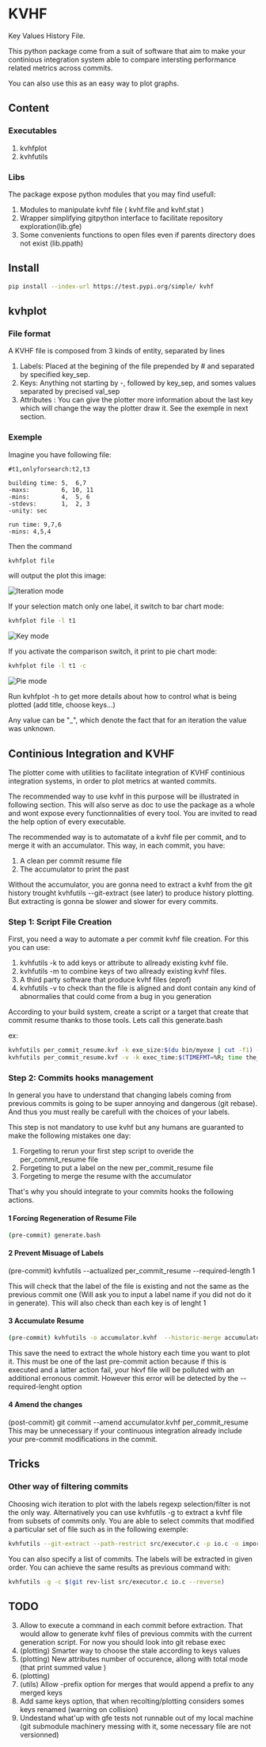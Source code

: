 # KVHF
Key Values History File.

This python package come from a suit of software that aim to make your continious integration system able to compare intersting performance related metrics across commits.

You can also use this as an easy way to plot graphs.

## Content

### Executables
1. kvhfplot
2. kvhfutils

### Libs

The package expose python modules that you may find usefull:

1. Modules to manipulate kvhf file ( kvhf.file and kvhf.stat )
2. Wrapper simplifying gitpython interface to facilitate repository exploration(lib.gfe)
3. Some convenients functions to open files even if parents directory does not exist (lib.ppath)

## Install
```bash
pip install --index-url https://test.pypi.org/simple/ kvhf
```

## kvhplot
### File format

A KVHF file is composed from 3 kinds of entity, separated by lines

 1. Labels: Placed at the begining of the file prepended by # and separated by specified key\_sep.
 2. Keys: Anything not starting by -, followed by key\_sep, and somes values separated by precised val\_sep
 3. Attributes : You can give the plotter more information about the last key which will change the way the plotter draw it. See the exemple in next section.


### Exemple
Imagine you have following file:

```
#t1,onlyforsearch:t2,t3

building time: 5,  6,7
-maxs:         6, 10, 11
-mins:         4,  5, 6
-stdevs:       1,  2, 3
-unity: sec

run time: 9,7,6
-mins: 4,5,4
```

Then the command
```bash
kvhfplot file
```

will output the plot this image:

![Iteration mode](https://github.com/crazyhouse33/kvhf/blob/dev/dev/data/images/hist.png?raw=true)

If your selection match only one label, it switch to bar chart mode:
```bash
kvhfplot file -l t1
```
![Key mode](https://github.com/crazyhouse33/kvhf/blob/dev/dev/data/images/hist_bars.png?raw=true)

If you activate the comparison switch, it print to pie chart mode:
```bash
kvhfplot file -l t1 -c
```
![Pie mode](https://github.com/crazyhouse33/kvhf/blob/dev/dev/data/images/hist_pie.png?raw=true)


Run kvhfplot -h to get more details about how to control what is being plotted (add title, choose keys...)

Any value can be "\_", which denote the fact that for an iteration the value was unknown.

## Continious Integration and KVHF

The plotter come with utilities to facilitate integration of KVHF continious integration systems, in order to plot metrics at wanted commits.

The recommended way to use kvhf in this purpose will be illustrated in following section. This will also serve as doc to use the package as a whole and wont expose every functionnalities of every tool. You are invited to read the help option of every executable.

The recommended way is to automatate of a kvhf file per commit, and to merge it with an accumulator. This way, in each commit, you have:

1. A clean per commit resume file
2. The accumulator to print the past

Without the accumulator, you are gonna need to extract a kvhf from the git history trought kvhfutils --git-extract (see later) to produce history plotting. But extracting is gonna be slower and slower for every commits.

### Step 1: Script File Creation

First, you need a way to automate a per commit kvhf file creation. For this you can use:
 1. kvhfutils -k to add keys or attribute to allready existing kvhf file.
 2. kvhfutils -m to combine keys of two allready existing kvhf files.
 3. A third party software that produce kvhf files (eprof)
 4. kvhfutils -v to check than the file is aligned and dont contain any kind of abnormalies that could come from a bug in you generation


According to your build system, create a script or a target that create that commit resume thanks to those tools. Lets call this generate.bash

ex:
```bash
kvhfutils per_commit_resume.kvf -k exe_size:$(du bin/myexe | cut -f1) -k exe_size:unity:Ko
kvhfutils per_commit_resume.kvf -v -k exec_time:$(TIMEFMT=%R; time the_perf_test >/dev/null) -k exec_time:unity:ms
```


### Step 2: Commits hooks management

In general you have to understand that changing labels coming from previous commits is going to be super annoying and dangerous (git rebase). And thus you must really be carefull with the choices of your labels.

This step is not mandatory to use kvhf but any humans are guaranted to make the following mistakes one day:

1. Forgeting to rerun your first step script to overide the per\_commit\_resume file
2. Forgeting to put a label on the new per\_commit\_resume file
3. Forgeting to merge the resume with the accumulator

That's why you should integrate to your commits hooks the following actions.

#### 1 Forcing Regeneration of Resume File
```bash
(pre-commit) generate.bash
```
#### 2 Prevent Misuage of Labels
(pre-commit) kvhfutils --actualized per\_commit\_resume --required-length 1

This will check that the label of the file is existing and not the same as the previous commit one (Will ask you to input a label name if you did not do it in generate). This will also check than each key is of lenght 1

#### 3 Accumulate Resume
```bash
(pre-commit) kvhfutils -o accumulator.kvhf  --historic-merge accumulator.kvhf per\_commit\_resume
```
This save the need to extract the whole history each time you want to plot it. This must be one of the last pre-commit action because if this is executed and a latter action fail, your hkvf file will be polluted with an additional erronous commit. However this error will be detected by the --required-lenght option
#### 4 Amend the changes
(post-commit) git commit --amend accumulator.kvhf per\_commit\_resume
This may be unnecessary if your continuous integration already include your pre-commit modifications in the commit.


## Tricks

### Other way of filtering commits
Choosing wich iteration to plot with the labels regexp selection/filter is not the only way. Alternatively you can use kvhfutils -g to extract a kvhf file from subsets of commits only. You are able to select commits that modified a particular set of file such as in the following exemple:
```bash
kvhfutils --git-extract --path-restrict src/executor.c -p io.c -o important_changes.kvhf
```

You can also specify a list of commits. The labels will be extracted in given order. You can achieve the same results as previous command with:

```bash
kvhfutils -g -c $(git rev-list src/executor.c io.c --reverse)
```

## TODO
3. Allow to execute a command in each commit before extraction. That would allow to generate kvhf files of previous commits with the current generation script. For now you should look into git rebase exec
4. (plotting) Smarter way to choose the stale according to keys values
3. (plotting) New attributes number of occurence, allong with total mode (that print summed value )
4. (plotting) 
5. (utils) Allow -prefix option for merges that would append a prefix to any merged keys
6. Add same keys option, that when recolting/plotting considers somes keys renamed (warning on collision)
7. Undestand what'up with gfe tests not runnable out of my local machine (git submodule machinery messing with it, some necessary file are not versionned)

